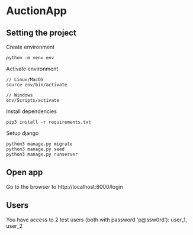 # AuctionApp

## Setting the project

Create environment
```
python -m venv env
```

Activate environment
```
// Linux/MacOS
source env/bin/activate

// Windows
env/Scripts/activate

```
Install dependencies
``` 
pip3 install -r requirements.txt
```

Setup django
```
python3 manage.py migrate
python3 manage.py seed
python3 manage.py runserver
```

## Open app
Go to the browser to http://localhost:8000/login

## Users
You have access to 2 test users (both with password 'p@ssw0rd'):
user_1, user_2
